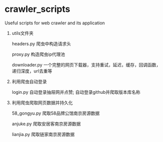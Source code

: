 # crawler_scripts
Useful scripts for web crawler and its application

1. utils文件夹

	headers.py 爬虫中构造请求头

	proxy.py   构造爬虫ip代理池

	downloader.py  一个完整的网页下载器，支持重试，延迟，缓存，回调函数，递归深度，url去重等

2. 利用爬虫自动登录

	login.py  自动登录抽屉网并点赞;   自动登录github并爬取版本库名称
			  
3. 利用爬虫爬取网页数据并持久化

	58_gongyu.py 爬取58品牌公馆南京房源数据
	
	anjuke.py    爬取安居客南京房源数据
	
	lianjia.py   爬取链家南京房源数据

